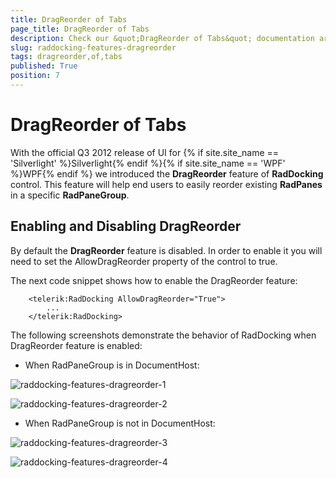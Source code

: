 ```yaml
---
title: DragReorder of Tabs
page_title: DragReorder of Tabs
description: Check our &quot;DragReorder of Tabs&quot; documentation article for the RadDocking {{ site.framework_name }} control.
slug: raddocking-features-dragreorder
tags: dragreorder,of,tabs
published: True
position: 7
---
```


# DragReorder of Tabs

With the official Q3 2012 release of UI for {% if site.site_name == 'Silverlight' %}Silverlight{% endif %}{% if site.site_name == 'WPF' %}WPF{% endif %} we introduced the __DragReorder__ feature of __RadDocking__ control. This feature will help end users to easily reorder existing __RadPanes__ in a specific __RadPaneGroup__.

## Enabling and Disabling DragReorder

By default the __DragReorder__ feature is disabled. In order to enable it you will need to set the AllowDragReorder property of the control to true.

The next code snippet shows how to enable the DragReorder feature:



```XAML
	<telerik:RadDocking AllowDragReorder="True">
	    ...
	</telerik:RadDocking>
```

The following screenshots demonstrate the behavior of RadDocking when DragReorder feature is enabled:

* When RadPaneGroup is in DocumentHost:

![raddocking-features-dragreorder-1](images/raddocking-features-dragreorder-1.png)

![raddocking-features-dragreorder-2](images/raddocking-features-dragreorder-2.png)

* When RadPaneGroup is not in DocumentHost:

![raddocking-features-dragreorder-3](images/raddocking-features-dragreorder-3.png)

![raddocking-features-dragreorder-4](images/raddocking-features-dragreorder-4.png)